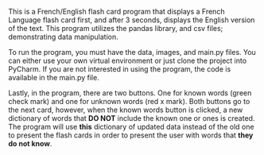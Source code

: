 This is a French/English flash card program that displays a French Language flash card first, and after 3 seconds, displays the English version of the text. This program utilizes the pandas library, and csv files; demonstrating 
data manipulation. 

To run the program, you must have the data, images, and main.py files. You can either use your own virtual environment or just clone the project into PyCharm. If you are not interested in using the program,
the code is available in the main.py file.

Lastly, in the program, there are two buttons. One for known words (green check mark) and one for unknown words (red x mark). Both buttons go to the next card, however, when the known words button is clicked, a new dictionary of 
words that **DO NOT** include the known one or ones is created. The program will use **this** dictionary of updated data instead of the old one to present the flash cards in order to present the user with words that **they do not know**.
